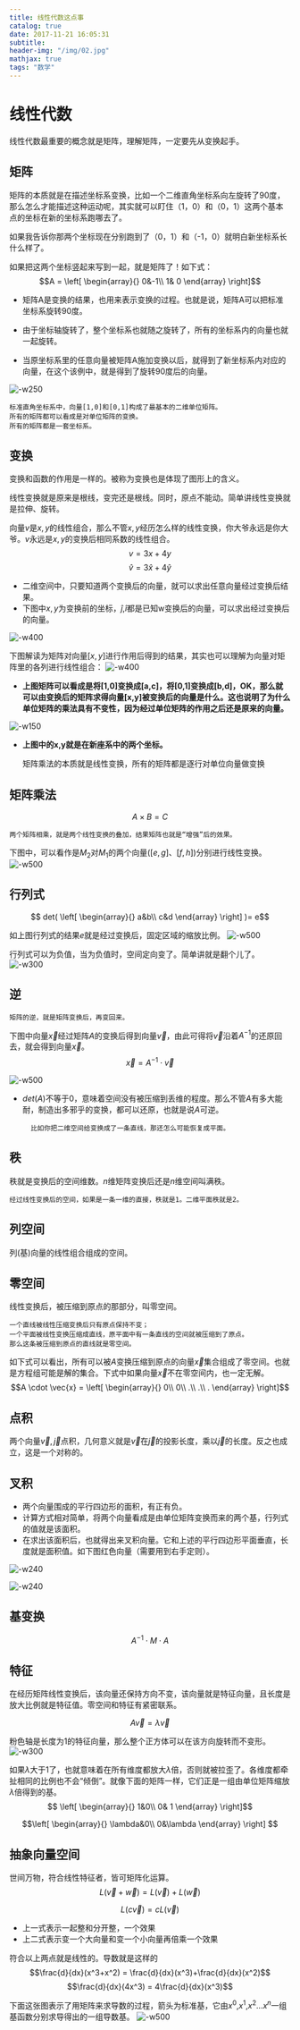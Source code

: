 ```yaml
---
title: 线性代数这点事
catalog: true
date: 2017-11-21 16:05:31
subtitle:
header-img: "/img/02.jpg" 
mathjax: true
tags: "数学"
---
```


# 线性代数

线性代数最重要的概念就是矩阵，理解矩阵，一定要先从变换起手。

## 矩阵

矩阵的本质就是在描述坐标系变换，比如一个二维直角坐标系向左旋转了90度，那么怎么才能描述这种运动呢，其实就可以盯住（1，0）和（0，1）这两个基本点的坐标在新的坐标系跑哪去了。

如果我告诉你那两个坐标现在分别跑到了（0，1）和（-1，0）就明白新坐标系长什么样了。

如果把这两个坐标竖起来写到一起，就是矩阵了！如下式：
$$A = \left[
    \begin{array}{}
      0&-1\\
      1& 0
    \end{array}
\right]$$

* 矩阵A是变换的结果，也用来表示变换的过程。也就是说，矩阵A可以把标准坐标系旋转90度。

* 由于坐标轴旋转了，整个坐标系也就随之旋转了，所有的坐标系内的向量也就一起旋转。

* 当原坐标系里的任意向量被矩阵A施加变换以后，就得到了新坐标系内对应的向量，在这个该例中，就是得到了旋转90度后的向量。

![-w250](http://otkwwi4x8.bkt.clouddn.com/15108096020947.jpg)

    标准直角坐标系中，向量[1,0]和[0,1]构成了最基本的二维单位矩阵。
    所有的矩阵都可以看成是对单位矩阵的变换。
    所有的矩阵都是一套坐标系。

## 变换
变换和函数的作用是一样的。被称为变换也是体现了图形上的含义。

线性变换就是原来是根线，变完还是根线。同时，原点不能动。简单讲线性变换就是拉伸、旋转。

向量$v$是$x,y$的线性组合，那么不管$x,y$经历怎么样的线性变换，你大爷永远是你大爷。$v$永远是$x,y$的变换后相同系数的线性组合。
$$v=3x + 4y$$
$$\hat{v}=3\hat{x} + 4\hat{y}$$

* 二维空间中，只要知道两个变换后的向量，就可以求出任意向量经过变换后结果。
* 下图中$x,y$为变换前的坐标，$\hat j$,$\hat i$都是已知w变换后的向量，可以求出经过变换后的向量。

![-w400](http://otkwwi4x8.bkt.clouddn.com/15105677933631.jpg)




下图解读为矩阵对向量$[x,y]$进行作用后得到的结果，其实也可以理解为向量对矩阵里的各列进行线性组合：
![-w400](http://otkwwi4x8.bkt.clouddn.com/15105681717369.jpg)

* **上图矩阵可以看成是将[1,0]变换成[a,c]，将[0,1]变换成[b,d]，OK，那么就可以由变换后的矩阵求得向量[x,y]被变换后的向量是什么。这也说明了为什么单位矩阵的乘法具有不变性，因为经过单位矩阵的作用之后还是原来的向量。**

![-w150](http://otkwwi4x8.bkt.clouddn.com/15106401190857.jpg)

* **上图中的x,y就是在新座系中的两个坐标。**



    矩阵乘法的本质就是线性变换，所有的矩阵都是逐行对单位向量做变换


## 矩阵乘法

$$A \times B = C$$

    两个矩阵相乘，就是两个线性变换的叠加，结果矩阵也就是“增强”后的效果。

下图中，可以看作是$M_2$对$M_1$的两个向量($[e,g]$、$[f,h]$)分别进行线性变换。
![-w500](http://otkwwi4x8.bkt.clouddn.com/15106446775428.jpg)



## 行列式

$$ det( \left[
    \begin{array}{}
      a&b\\
      c&d
    \end{array}
\right] )= e$$

如上图行列式的结果$e$就是经过变换后，固定区域的缩放比例。
![-w500](http://otkwwi4x8.bkt.clouddn.com/15106477083108.jpg)

行列式可以为负值，当为负值时，空间定向变了。简单讲就是翻个儿了。
![-w300](http://otkwwi4x8.bkt.clouddn.com/15106483421572.jpg)

## 逆

    矩阵的逆，就是矩阵变换后，再变回来。
    
下图中向量$\vec{x}$经过矩阵$A$的变换后得到向量$\vec{v}$，由此可得将$\vec{v}$沿着${A}^{-1}$的还原回去，就会得到向量$\vec{x}$。$$\vec{x} = {A}^{-1} \cdot \vec{v}$$

![-w500](http://otkwwi4x8.bkt.clouddn.com/15107489431518.jpg)

* $det(A)$不等于0，意味着空间没有被压缩到丢维的程度。那么不管$A$有多大能耐，制造出多邪乎的变换，都可以还原，也就是说$A$可逆。

    
        比如你把二维空间给变换成了一条直线，那还怎么可能恢复成平面。
    
## 秩

秩就是变换后的空间维数。$n$维矩阵变换后还是$n$维空间叫满秩。
    
    经过线性变换后的空间，如果是一条一维的直接，秩就是1。二维平面秩就是2。

## 列空间

列(基)向量的线性组合组成的空间。

## 零空间

线性变换后，被压缩到原点的那部分，叫零空间。

    一个直线被线性压缩变换后只有原点保持不变；
    一个平面被线性变换压缩成直线，原平面中有一条直线的空间就被压缩到了原点。
    那么这条被压缩到原点的直线就是零空间。
    

如下式可以看出，所有可以被$A$变换压缩到原点的向量$\vec{x}$集合组成了零空间。也就是方程组可能是解的集合。下式中如果向量$\vec{x}$不在零空间内，也一定无解。
$$A \cdot \vec{x} = \left[
    \begin{array}{}
      0\\
      0\\
      .\\
      .\\
      .
    \end{array}
\right]$$

## 点积
两个向量$\vec{v},\vec{j}$点积，几何意义就是$\vec{v}$在$\vec{j}$的投影长度，乘以$\vec{j}$的长度。反之也成立，这是一个对称的。

## 叉积
* 两个向量围成的平行四边形的面积，有正有负。
* 计算方式相对简单，将两个向量看成是由单位矩阵变换而来的两个基，行列式的值就是该面积。
* 在求出该面积后，也就得出来叉积向量。它和上述的平行四边形平面垂直，长度就是面积值。如下图红色向量（需要用到右手定则）。

![-w240](http://otkwwi4x8.bkt.clouddn.com/15108854308734.jpg)

![-w240](http://otkwwi4x8.bkt.clouddn.com/15108855479844.jpg)

## 基变换
$${A}^{-1} \cdot M \cdot A$$

## 特征
在经历矩阵线性变换后，该向量还保持方向不变，该向量就是特征向量，且长度是放大比例就是特征值。零空间和特征有紧密联系。

$$A \vec{v} =  \lambda \vec{v}$$

粉色轴是长度为1的特征向量，那么整个正方体可以在该方向旋转而不变形。
![-w300](http://otkwwi4x8.bkt.clouddn.com/15114215605944.jpg)

如果$\lambda$大于1了，也就意味着在所有维度都放大$\lambda$倍，否则就被拉歪了。各维度都牵扯相同的比例也不会“倾倒”。就像下面的矩阵一样，它们正是一组由单位矩阵缩放$\lambda$倍得到的基。
$$
\left[
    \begin{array}{}
      1&0\\
      0& 1
    \end{array}
\right]$$

$$\left[
    \begin{array}{}
      \lambda&0\\
      0&\lambda
    \end{array}
\right]
$$

## 抽象向量空间

世间万物，符合线性特征者，皆可矩阵化运算。
$$
L(\vec{v} + \vec{w}) = L(\vec{v}) + L(\vec{w}) 
$$

$$
L(c\vec{v}) = cL(\vec{v})
$$

* 上一式表示一起整和分开整，一个效果
* 上二式表示变一个大向量和变一个小向量再倍乘一个效果

符合以上两点就是线性的。导数就是这样的
$$\frac{d}{dx}(x^3+x^2) = \frac{d}{dx}(x^3)+\frac{d}{dx}(x^2)$$
$$\frac{d}{dx}(4x^3) = 4\frac{d}{dx}(x^3)$$

下面这张图表示了用矩阵来求导数的过程，箭头为标准基，它由$x^0$,$x^1$,$x^2$…$x^n$一组基函数分别求导得出的一组导数基。
![-w500](http://otkwwi4x8.bkt.clouddn.com/15114339843705.jpg)
